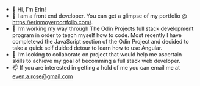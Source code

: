 - 👋 Hi, I’m Erin! 
- 👀 I am a front end developer. You can get a glimpse of my portfolio @ https://erinmoyerportfolio.com/. 
- 🌱 I’m working my way through The Odin Projects full stack development program in order to teach myself how to code. Most recently I have completewd the JavaScript section of the Odin Project and decided to take a quick self duided detour to learn how to use Angular.
- 💞️ I’m looking to collaborate on project that would help me ascertain skills to achieve my goal of becomming a full stack web developer. 
- 📫 If you are interested in getting a hold of me you can email me at even.a.rose@gmail.com


